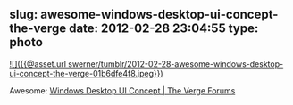 slug: awesome-windows-desktop-ui-concept-the-verge
date: 2012-02-28 23:04:55
type: photo
---

[![]({{@asset.url swerner/tumblr/2012-02-28-awesome-windows-desktop-ui-concept-the-verge-01b6dfe4f8.jpeg}})](http://www.theverge.com/2012/2/24/2822891/windows-desktop-ui-concept)

Awesome: [Windows Desktop UI Concept | The Verge Forums](http://www.theverge.com/2012/2/24/2822891/windows-desktop-ui-concept)
